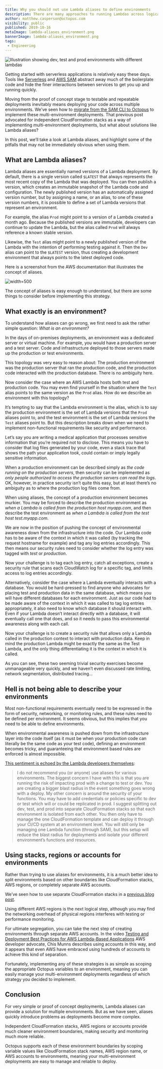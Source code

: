 ```yaml
---
title: Why you should not use Lambda aliases to define environments
description: There are many approaches to running Lambdas across logical environments, but you need to be wary of the pitfalls when using aliases.
author: matthew.casperson@octopus.com
visibility: public
published: 2019-10-16
metaImage: lambda-aliases_environment.png
bannerImage: lambda-aliases_environment.png
tags:
 - Engineering
---
```


![Illustration showing dev, test and prod environments with different lambdas](lambda-aliases_environment.png)

Getting started with serverless applications is relatively easy these days. Tools like [Serverless](https://serverless.com/) and [AWS SAM](https://aws.amazon.com/serverless/sam/) abstract away much of the boilerplate code and hide the finer interactions between services to get you up and running quickly.

Moving from the proof of concept stage to testable and repeatable deployments inevitably means deploying your code across multiple environments. We’ve seen how to [migrate from the SAM CLI to Octopus](/blog/2019-09/aws-sam-and-octopus/index.md) to implement these multi-environment deployments. That previous post advocated for independent CloudFormation stacks as a way of implementing multi-environment deployments, but what about solutions like Lambda aliases?

In this post, we’ll take a look at Lambda aliases, and highlight some of the pitfalls that may not be immediately obvious when using them.

## What are Lambda aliases?

Lambda aliases are essentially named versions of a Lambda deployment. By default, there is a single version called `$LATEST` that always represents the most recent copy of the Lambda that was deployed. You can then publish a version, which creates an immutable snapshot of the Lambda code and configuration. The newly published version has an automatically assigned version number, but by assigning a name, or an alias, to one of these version numbers, it is possible to define a set of Lambda versions that represent an environment.

For example, the alias `Prod` might point to a version of a Lambda created a month ago. Because the published versions are immutable, developers can continue to update the Lambda, but the alias called `Prod` will always reference a known stable version.

Likewise, the `Test` alias might point to a newly published version of the Lambda with the intention of performing testing against it. Then the `Dev` alias can point to the `$LATEST` version, thus creating a development environment that always points to the latest deployed code.

Here is a screenshot from the AWS documentation that illustrates the concept of aliases.

![](alias-diagram.png "width=500")

The concept of aliases is easy enough to understand, but there are some things to consider before implementing this strategy.

## What exactly is an environment?

To understand how aliases can go wrong, we first need to ask the rather simple question: *What is an environment?*

In the days of on-premises deployments, an environment was a dedicated server or virtual machine. For example, you would have a production server and a test server. Code and infrastructure deployed to those servers made up the production or test environments.

This topology was very easy to reason about: The production environment was the production server that ran the production code, and the production code interacted with the production database. There is no ambiguity here.

Now consider the case where an AWS Lambda hosts both test and production code. You may even find yourself in the situation where the `Test` alias points to the same version as the `Prod` alias. How do we describe an environment with this topology?

It’s tempting to say that the Lambda environment is the alias, which is to say the production environment is the set of Lambda versions that the `Prod` aliases point to, and the test environment is the set of Lambda versions the `Test` aliases point to. But this description breaks down when we need to implement non-functional requirements like security and performance.

Let’s say you are writing a medical application that processes sensitive information that you’re required not to disclose. This means you have to consider that log files generated by your code, even a stack trace that shows the path your application took, could contain or imply legally sensitive information.

When a production environment can be described simply as *the code running on the production servers*, then security can be implemented as *only people authorized to access the production servers can read the logs*. OK, however, in practice security isn’t quite this easy, but at least there’s no ambiguity as to where the production log files come from.

When using aliases, the concept of a production environment becomes murkier. You may be forced to describe the production environment as *when a Lambda is called from the production host myapp.com*, and then describe the test environment as *when a Lambda is called from the test host test.myapp.com*.

We are now in the position of pushing the concept of environmental awareness down from the infrastructure into the code. Our Lambda code has to be aware of the context in which it was called (by tracking the request hostname for example) and tag any log entries accordingly. This then means our security rules need to consider whether the log entry was tagged with *test* or *production*.

Now your challenge is to tag each log entry, catch all exceptions, create a security rule that scans each CloudWatch log for a specific tag, and limits access to log entries accordingly.

Alternatively, consider the case where a Lambda eventually interacts with a database. You would be hard-pressed to find anyone who advocates for placing test and production data in the same database, which means you will have different databases for each environment. Just as our code had to be made aware of the context in which it was called to tag log entries appropriately, it also need to know which database it should interact with. Even if your Lambda doesn’t interact directly with a database, it will eventually call one that does, and so it needs to pass this environmental awareness along with each call.

Now your challenge is to create a security rule that allows only a Lambda called in the production context to interact with production data. Keep in mind the production Lambda might be exactly the same as the Test Lambda, and the only thing differentiating it is the context in which it is called.

As you can see, these two seeming trivial security exercises become unmanageable very quickly, and we haven’t even discussed rate limiting, network segmentation, distributed tracing...

## Hell is not being able to describe your environments

Most non-functional requirements eventually need to be expressed in the form of security, networking, or monitoring rules, and these rules need to be defined per environment. It seems obvious, but this implies that you need to be able to define environments.

When environmental awareness is pushed down from the infrastructure layer into the code itself (as it must be when your production code can literally be the same code as your test code), defining an environment becomes tricky, and guaranteeing that environment based rules are enforced is almost impossible.

[This sentiment is echoed by the Lambda developers themselves](https://github.com/awslabs/serverless-application-model/issues/220?source=post_page---------------------------#issuecomment-349054599):

> I do not recommend you (or anyone) use aliases for various environments. The biggest concern I have with this is that you are running the risk of impacting prod with a change to test or dev. You are creating a bigger blast radius in the event something goes wrong with a deploy. My other concern is around the security of your functions. You may have to add credentials or policies specific to dev or test which will or could be replicated in prod. I suggest splitting out dev, test, and prod into separate CloudFormation stacks so that each environment is isolated from each other. You then only have to manage the one CloudFormation template and can deploy it through your CI/CD system at an environment level. You will still only be managing one Lambda function (through SAM), but this setup will reduce the blast radius for deployments and isolate your different environment’s functions and resources.

## Using stacks, regions or accounts for environments

Rather than trying to use aliases for environments, it is a much better idea to split environments based on other boundaries like CloudFormation stacks, AWS regions, or completely separate AWS accounts.

We’ve seen how to use separate CloudFormation stacks in a [previous blog post](/blog/2019-09/aws-sam-and-octopus/index.md).

Using different AWS regions is the next logical step, although you may find the networking overhead of physical regions interferes with testing or performance monitoring.

For ultimate segregation, you can take the next step of creating environments through separate AWS accounts. In the video [Testing and Deployment Best Practices for AWS Lambda-Based Applications](https://www.youtube.com/watch?v=zJQDAsWm-5k) AWS developer advocate, Chis Munns describes using accounts in this way, and it appears that even AWS have embraced using hundreds of accounts to achieve this kind of separation.

Fortunately, implementing any of these strategies is as simple as scoping the appropriate Octopus variables to an environment, meaning you can easily manage your multi-environment deployments regardless of which strategy you decided to implement.

## Conclusion

For very simple or proof of concept deployments, Lambda aliases can provide a solution for multiple environments. But as we have seen, aliases quickly introduce problems as deployments become more complex.

Independent CloudFormation stacks, AWS regions or accounts provide much cleaner environment boundaries, making security and monitoring much more reliable.

Octopus supports each of these environment boundaries by scoping variable values like CloudFormation stack names, AWS region name, or AWS accounts to environments, meaning your multi-environment deployments are easy to manage and reliable to deploy.
